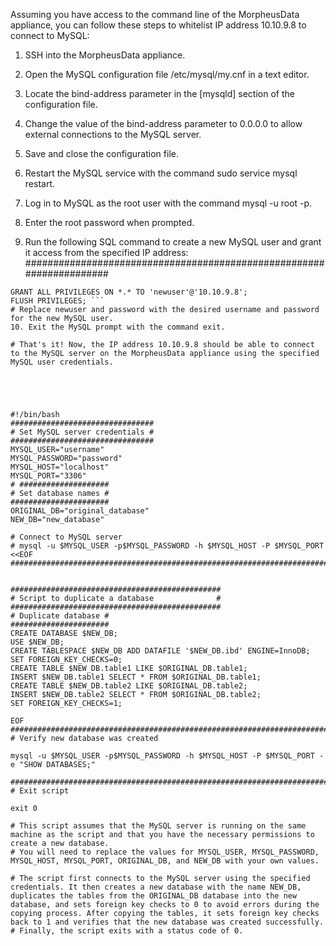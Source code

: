 Assuming you have access to the command line of the MorpheusData appliance, you can follow these steps to whitelist IP address 10.10.9.8 to connect to MySQL:

1. SSH into the MorpheusData appliance.
2. Open the MySQL configuration file /etc/mysql/my.cnf in a text editor.
3. Locate the bind-address parameter in the [mysqld] section of the configuration file.
4. Change the value of the bind-address parameter to 0.0.0.0 to allow external connections to the MySQL server.
5. Save and close the configuration file.

6. Restart the MySQL service with the command sudo service mysql restart.
7. Log in to MySQL as the root user with the command mysql -u root -p.
8. Enter the root password when prompted.
9. Run the following SQL command to create a new MySQL user and grant it access from the specified IP address:
#####################################################################
``` CREATE USER 'newuser'@'10.10.9.8' IDENTIFIED BY 'password';
GRANT ALL PRIVILEGES ON *.* TO 'newuser'@'10.10.9.8';
FLUSH PRIVILEGES; ```
# Replace newuser and password with the desired username and password for the new MySQL user.
10. Exit the MySQL prompt with the command exit.

# That's it! Now, the IP address 10.10.9.8 should be able to connect to the MySQL server on the MorpheusData appliance using the specified MySQL user credentials.





#!/bin/bash
################################
# Set MySQL server credentials #
################################
MYSQL_USER="username"
MYSQL_PASSWORD="password"
MYSQL_HOST="localhost"
MYSQL_PORT="3306"
# ####################
# Set database names #
######################
ORIGINAL_DB="original_database"
NEW_DB="new_database"

# Connect to MySQL server
# mysql -u $MYSQL_USER -p$MYSQL_PASSWORD -h $MYSQL_HOST -P $MYSQL_PORT <<EOF
############################################################################


###############################################
# Script to duplicate a database              #
###############################################
# Duplicate database #
######################
CREATE DATABASE $NEW_DB;
USE $NEW_DB;
CREATE TABLESPACE $NEW_DB ADD DATAFILE '$NEW_DB.ibd' ENGINE=InnoDB;
SET FOREIGN_KEY_CHECKS=0;
CREATE TABLE $NEW_DB.table1 LIKE $ORIGINAL_DB.table1;
INSERT $NEW_DB.table1 SELECT * FROM $ORIGINAL_DB.table1;
CREATE TABLE $NEW_DB.table2 LIKE $ORIGINAL_DB.table2;
INSERT $NEW_DB.table2 SELECT * FROM $ORIGINAL_DB.table2;
SET FOREIGN_KEY_CHECKS=1;

EOF
##################################################################################################################################################
# Verify new database was created

mysql -u $MYSQL_USER -p$MYSQL_PASSWORD -h $MYSQL_HOST -P $MYSQL_PORT -e "SHOW DATABASES;"

#############################################################################################################################################################################
# Exit script

exit 0

# This script assumes that the MySQL server is running on the same machine as the script and that you have the necessary permissions to create a new database. 
# You will need to replace the values for MYSQL_USER, MYSQL_PASSWORD, MYSQL_HOST, MYSQL_PORT, ORIGINAL_DB, and NEW_DB with your own values.

# The script first connects to the MySQL server using the specified credentials. It then creates a new database with the name NEW_DB, duplicates the tables from the ORIGINAL_DB database into the new database, and sets foreign key checks to 0 to avoid errors during the copying process. After copying the tables, it sets foreign key checks back to 1 and verifies that the new database was created successfully. 
# Finally, the script exits with a status code of 0.




 
